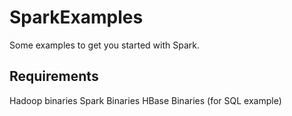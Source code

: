# SparkExamples

Some examples to get you started with Spark.

## Requirements

Hadoop binaries
Spark Binaries
HBase Binaries (for SQL example)
